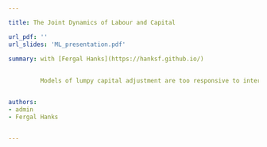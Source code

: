 ```yaml
---

title: The Joint Dynamics of Labour and Capital

url_pdf: ''
url_slides: 'ML_presentation.pdf'

summary: with [Fergal Hanks](https://hanksf.github.io/)  
        
         
         Models of lumpy capital adjustment are too responsive to interest rates relative to empirical evidence. We argue that allowing for small convex adjustment costs in labour can help these models better match the data. Convex costs cause labour to increase slowly in response to a shock thus smoothing out the impact on the marginal product of capital. Due to both depreciation and uncertainty over future productivity, this delay in the benefits of additional capital can have a large impact on the responsiveness of capital investment.


authors:
- admin
- Fergal Hanks


---
```

